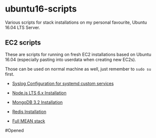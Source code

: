 # ubuntu16-scripts

Various scripts for stack installations on my personal favourite, Ubuntu 16.04 LTS Server.

## EC2 scripts

These are scripts for running on fresh EC2 installations based on Ubuntu 16.04 (especially pasting into userdata when creating new EC2s).

Those can be used on normal machine as well, just remember to ```sudo su``` first.

 * [Syslog Configuration for systemd custom services](aws/rsyslog_conf.sh)
 * [Node.js LTS 6.x Installation](aws/nodejs_lts.sh)
 * [MongoDB 3.2 Installation](aws/mongodb.sh)
 * [Redis Installation](aws/redis.sh)

 * [Full MEAN stack](aws/mean_stack.sh)

#Opened
